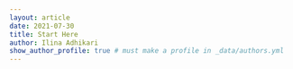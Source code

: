 ```yaml
---
layout: article
date: 2021-07-30
title: Start Here
author: Ilina Adhikari
show_author_profile: true # must make a profile in _data/authors.yml
---
```


